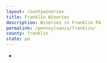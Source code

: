 ```yaml
---
layout: countywineries
title: Franklin Wineries
description: Wineries in Franklin PA
permalink: /pennsylvania/franklin/
county: franklin
state: pa
---
```

-
